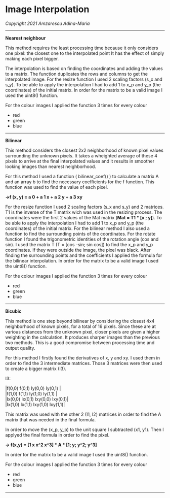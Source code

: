 # Image Interpolation
                    
*Copyright 2021 Amzarescu Adina-Maria* 
____________________________________________________________________________________

__Nearest neighbour__

   This method requires the least processing time because it only
considers one pixel: the closest one to the interpolated point
It has the effect of simply making each pixel bigger.

   The interpolation is based on finding the coordinates and adding
the values to a matrix.
   The function duplicates the rows and columns to get the interpolated
image.
   For the resize function I used 2 scaling factors (s_x and s_y). To
be able to apply the interpolation I had to add 1 to x_p and y_p (the
coordinates) of the initial matrix.
   In order for the matrix to be a valid image I used the uint8() function.
	
For the colour images I applied the function 3 times for every colour 
- red
- green
- blue
____________________________________________________________________________________

__Bilinear__

   This method considers the closest 2x2 neighborhood of known pixel values
surrounding the unknown pixels.
   It takes a wheighted average of these 4 pixels to arrive at the final
interpolated values and it results in smoother looking images than nearest
neighborhood.
	
   For this method I used a function ( bilinear_coef() ) to calculate
a matrix A and an array b to find the necessary coefficients for the f
function. This function was used to find the value of each pixel.

__->f (x, y) = a 0 + a 1 x + a 2 y + a 3 xy__

   For the resize function I used 2 scaling factors (s_x and s_y) and 2
matrices. T1 is the inverse of the T matrix wich was used in the resizing process.
The coordinates were the first 2 values of the Mat matrix (__Mat = T1 * [x ; y]__).
To be able to apply the interpolation I had to add 1 to x_p and y_p (the
coordinates) of the initial matrix. For the bilinear method I also used a function
to find the surrounding points of the coordinates.
   For the rotate function I found the trigonometric identities of the
rotation angle (cos and sin). I used the matrix T (T = [cos -sin; sin cos])
to find the x_p and y_p coordinates. If they were outside the image, the pixel
was black. After finding the surrounding points and the coefficients I applied
the formula for the bilinear interpolation.
   In order for the matrix to be a valid image I used the uint8() function.

For the colour images I applied the function 3 times for every colour 
- red
- green
- blue
____________________________________________________________________________________

__Bicubic__

   This method is one step beyond bilinear by considering the closest 4x4
neighborhood of known pixels, for a total of 16 pixels.
   Since these are at various distances from the unknown pixel, closer
pixels are given a higher weighting in the calculation.
   It produces sharper images than the previous two methods. This is a
good compromise between processing time and output quality.

   For this method I firstly found the derivatives of x, y and xy. I used
them in order to find the 3 intermediate matrices. Those 3 matrices were then used
to create a bigger matrix (I3).

I3:

|f(0,0)  f(0,1)  Iy(0,0)  Iy(0,1) |  
|f(1,0)  f(1,1)  Iy(1,0)  Iy(1,1) |  
|Ix(0,0) Ix(0,1) Ixy(0,0) Ixy(0,1)|  
|Ix(1,0) Ix(1,1) Ixy(1,0) Ixy(1,1)|  

This matrix was used with the other 2 (I1, I2) matrices in order to find the
A matrix that was needed in the final formula.

   In order to move the (x_p, y_p) to the unit square I subtracted (x1, y1).
Then I applyed the final formula in order to find the pixel.

__-> f(x,y) = [1 x x^2 x^3] * A * [1; y; y^2; y^3]__

   In order for the matrix to be a valid image I used the uint8() function.
	
For the colour images I applied the function 3 times for every colour 
- red
- green
- blue

____________________________________________________________________________________

